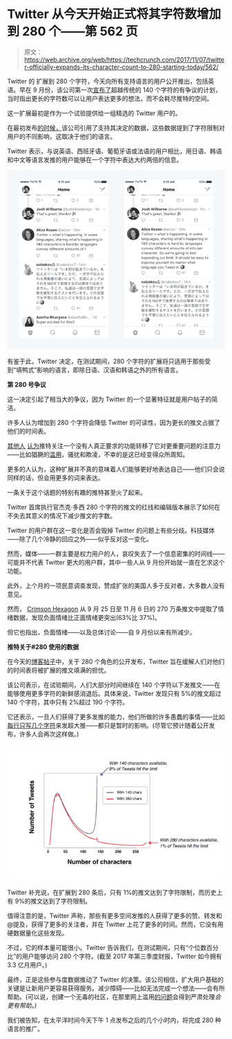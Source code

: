 # Twitter 从今天开始正式将其字符数增加到 280 个——第 562 页

> 原文：<https://web.archive.org/web/https://techcrunch.com/2017/11/07/twitter-officially-expands-its-character-count-to-280-starting-today/562/>

Twitter 的 扩展到 280 个字符，今天向所有支持语言的用户公开推出，包括英语。早在 9 月份，该公司第一次[宣布了](https://web.archive.org/web/20191014010914/https://beta.techcrunch.com/2017/09/26/twitter-trials-an-expansion-beyond-140-characters/)超越传统的 140 个字符的有争议的计划，当时指出更长的字符数可以让用户表达更多的想法，而不会耗尽推特的空间。

这一扩展最初是作为一个试验提供给一组精选的 Twitter 用户的。

在最初发布[的时候，](https://web.archive.org/web/20191014010914/https://blog.twitter.com/official/en_us/topics/product/2017/Giving-you-more-characters-to-express-yourself.html)该公司引用了支持其决定的数据，这些数据提到了字符限制对用户的不同影响，这取决于他们的语言。

Twitter 表示，与说英语、西班牙语、葡萄牙语或法语的用户相比，用日语、韩语和中文等语言发推的用户能够在一个字符中表达大约两倍的信息。

![](img/be41425a7014c70d48a7161ffe962ca1.png)

有鉴于此，Twitter 决定，在测试期间，280 个字符的扩展将只适用于那些受到“填鸭式”影响的语言，即除日语、汉语和韩语之外的所有语言。

**第 280 号争议**

这一决定引起了相当大的争议，因为 Twitter 的一个显著特征就是用户帖子的简洁。

许多人认为增加到 280 个字符会降低 Twitter 的可读性，因为更长的推文占据了他们的时间表。

[其他人](https://web.archive.org/web/20191014010914/https://www.engadget.com/2017/09/27/twitter-280-characters-tweets/) [认为](https://web.archive.org/web/20191014010914/http://money.cnn.com/2017/09/27/technology/business/twitter-280-character-limit-critics/index.html)推特关注一个没有人真正要求的功能转移了它对更重要问题的注意力——比如猖獗的[滥用](https://web.archive.org/web/20191014010914/https://beta.techcrunch.com/2017/10/12/twitters-abuse-problem-is-absolutely-a-failure-of-leadership/)，骚扰和欺凌，不幸的是这已经变得众所周知。

更多的人认为，这种扩展并不真的意味着人们能够更好地表达自己——他们只会说同样的话，但会用更多的词来表达。

一条关于这个话题的特别有趣的推特甚至火了起来。

Twitter 首席执行官杰克·多西 280 个字符的推文的红线和编辑版本展示了如何在不失去其意义的情况下减少推文的字数。

Twitter 的用户群在这一变化是否会毁掉 Twitter 的问题上有些分歧。科技媒体——除了几个冷静的回应之外——似乎反对这一变化。

然而，媒体——一群主要是权力用户的人，哀叹失去了一个信息密集的时间线——可能并不代表 Twitter 更大的用户群，其中一些人从 9 月份开始就一直在乞求这个功能。

此外，上个月的一项民意调查发现，赞成扩张的美国人多于反对者，大多数人没有意见。

然而， [Crimson Hexagon](https://web.archive.org/web/20191014010914/https://www.crimsonhexagon.com/) 从 9 月 25 日至 11 月 6 日的 270 万条推文中提取了情绪数据，发现负面情绪比正面情绪更突出(63%比 37%)。

但它也指出，负面情绪——以及总体讨论——自 9 月份以来有所减少。

**推特关于#280 使用的数据**

在今天的[博客帖子](https://web.archive.org/web/20191014010914/https://blog.twitter.com/)中，关于 280 个角色的公开发布，Twitter 旨在缓解人们对他们的时间表将被扩展的推文填满的担忧。

该公司表示，在试验期间，人们大部分时间继续在 140 个字符以下发推文——在能够使用更多字符的新鲜感消退后。具体来说，Twitter 发现只有 5%的推文超过 140 个字符，其中只有 2%超过 190 个字符。

它还表示，一旦人们获得了更多发推的能力，他们所做的许多愚蠢的事情——比如[每行只写几个字符](https://web.archive.org/web/20191014010914/https://twitter.com/Chiefs/status/913097686466928641)来发超大推——都只是暂时的影响。(尽管它预计随着公开发布，许多人会再次这样做。)

![](img/ee6ecaa2b8fe058e980ef6e24625f1ff.png)

Twitter 补充说，在扩展到 280 条后，只有 1%的推文达到了字符限制，而历史上有 9%的推文达到了字符限制。

值得注意的是，Twitter 声称，那些有更多空间发推的人获得了更多的赞、转发和@提及，获得了更多的关注者，并在 Twitter 上花了更多的时间。然而，它没有用硬数据量化这些发现。

不过，它的样本量可能很小。Twitter 告诉我们，在测试期间，只有“个位数百分比”的用户能够访问 280 个字符。(截至 2017 年第三季度财报，Twitter 如今拥有 3.3 亿月用户。)

最终，正是这些参与度数据推动了 Twitter 的决策。该公司相信，扩大用户基础的关键是让新用户更容易获得服务。减少障碍——比如无法完成一个想法——会有所帮助。(可以说，创建一个无毒的社区，在那里网上滥用[的问题](https://web.archive.org/web/20191014010914/https://beta.techcrunch.com/2017/10/12/twitters-abuse-problem-is-absolutely-a-failure-of-leadership/)会得到严肃处理*会更有帮助。)*

我们被告知，在太平洋时间今天下午 1 点发布之后的几个小时内，将完成 280 种语言的推广。